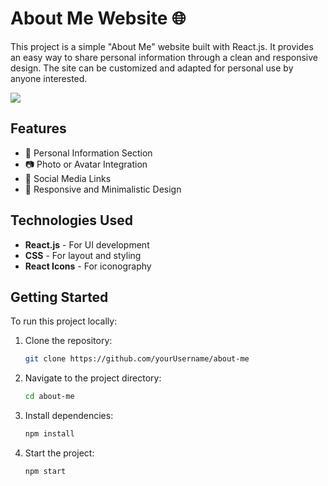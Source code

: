 # About Me Website 🌐

This project is a simple "About Me" website built with React.js. It provides an easy way to share personal information through a clean and responsive design. The site can be customized and adapted for personal use by anyone interested.

![](aboutme.gif)

## Features

- 📄 Personal Information Section
- 📷 Photo or Avatar Integration
- 💼 Social Media Links
- 🎨 Responsive and Minimalistic Design

## Technologies Used

- **React.js** - For UI development
- **CSS** - For layout and styling
- **React Icons** - For iconography

## Getting Started

To run this project locally:

1. Clone the repository:
   ```bash
   git clone https://github.com/yourUsername/about-me
   ```
2. Navigate to the project directory:
   ```bash
   cd about-me
   ```
3. Install dependencies:
   ```bash
   npm install
   ```
4. Start the project:
   ```bash
   npm start
   ```
